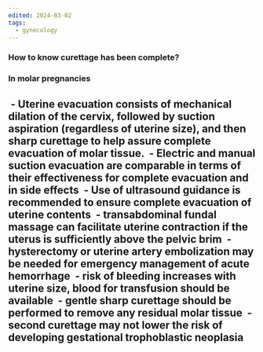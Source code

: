 ```yaml
---
edited: 2024-03-02
tags:
  - gynecology
---
```

### How to know curettage has been complete?


### In molar pregnancies
 - Uterine evacuation consists of mechanical dilation of the cervix, followed by suction aspiration (regardless of uterine size), and then sharp curettage to help assure complete evacuation of molar tissue.
 - Electric and manual suction evacuation are comparable in terms of their effectiveness for complete evacuation and in side effects
 - Use of ultrasound guidance is recommended to ensure complete evacuation of uterine contents
 - transabdominal fundal massage can facilitate uterine contraction if the uterus is sufficiently above the pelvic brim
 - hysterectomy or uterine artery embolization may be needed for emergency management of acute hemorrhage
 - risk of bleeding increases with uterine size, blood for transfusion should be available
 - gentle sharp curettage should be performed to remove any residual molar tissue
 - second curettage may not lower the risk of developing gestational trophoblastic neoplasia
---
